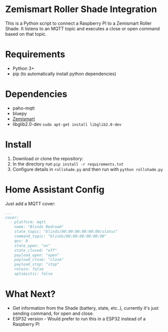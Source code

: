 # Zemismart Roller Shade Integration
This is a Python script to connect a Raspberry PI to a Zemismart Roller Shade. It listens to an MQTT topic and executes a close or open command based on that topic.

# Requirements

- Python 3+
- pip (to automatically install python dependencies)

# Dependencies
- paho-mqtt
- bluepy
- [Zemismart](https://github.com/GylleTanken/python-zemismart-roller-shade)
- libglib2.0-dev ```sudo apt-get install libglib2.0-dev```

# Install

1. Download or clone the repository:
2. In the directory run ```pip install -r requirements.txt```
3. Configure details in ```rollshade.py``` and then run with ```python rollshade.py```

# Home Assistant Config

Just add a MQTT cover:

```yaml
...
cover:
  - platform: mqtt
    name: "Blinds Bedroom"
    state_topic: "blinds/00:00:00:00:00:00/status"
    command_topic: "blinds/00:00:00:00:00:00"
    qos: 0
    state_open: "on"
    state_closed: "off"
    payload_open: "open"
    payload_close: "close"
    payload_stop: "stop"
    retain: false
    optimistic: false
```

# What Next?

- Get information from the Shade (battery, state, etc..), currently it's just sending command, for open and close.
- ESP32 version - Would prefer to run this in a ESP32 instead of a Raspberry PI
